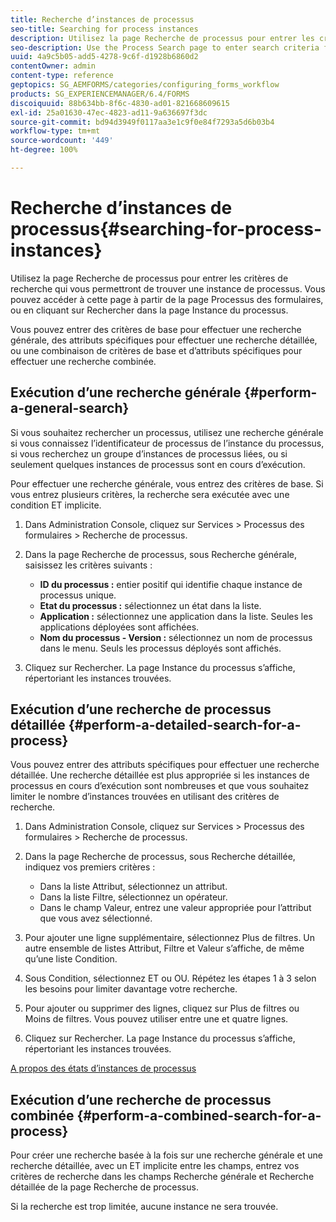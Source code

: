 ```yaml
---
title: Recherche d’instances de processus
seo-title: Searching for process instances
description: Utilisez la page Recherche de processus pour entrer les critères de recherche qui vous permettront de trouver une instance de processus.
seo-description: Use the Process Search page to enter search criteria for finding a process instance.
uuid: 4a9c5b05-add5-4278-9c6f-d1928b6860d2
contentOwner: admin
content-type: reference
geptopics: SG_AEMFORMS/categories/configuring_forms_workflow
products: SG_EXPERIENCEMANAGER/6.4/FORMS
discoiquuid: 88b634bb-8f6c-4830-ad01-821668609615
exl-id: 25a01630-47ec-4823-ad11-9a636697f3dc
source-git-commit: bd94d3949f0117aa3e1c9f0e84f7293a5d6b03b4
workflow-type: tm+mt
source-wordcount: '449'
ht-degree: 100%

---
```


# Recherche d’instances de processus{#searching-for-process-instances}

Utilisez la page Recherche de processus pour entrer les critères de recherche qui vous permettront de trouver une instance de processus. Vous pouvez accéder à cette page à partir de la page Processus des formulaires, ou en cliquant sur Rechercher dans la page Instance du processus.

Vous pouvez entrer des critères de base pour effectuer une recherche générale, des attributs spécifiques pour effectuer une recherche détaillée, ou une combinaison de critères de base et d’attributs spécifiques pour effectuer une recherche combinée.

## Exécution d’une recherche générale {#perform-a-general-search}

Si vous souhaitez rechercher un processus, utilisez une recherche générale si vous connaissez l’identificateur de processus de l’instance du processus, si vous recherchez un groupe d’instances de processus liées, ou si seulement quelques instances de processus sont en cours d’exécution.

Pour effectuer une recherche générale, vous entrez des critères de base. Si vous entrez plusieurs critères, la recherche sera exécutée avec une condition ET implicite.

1. Dans Administration Console, cliquez sur Services > Processus des formulaires > Recherche de processus.
1. Dans la page Recherche de processus, sous Recherche générale, saisissez les critères suivants :

   * **ID du processus :** entier positif qui identifie chaque instance de processus unique.
   * **Etat du processus :** sélectionnez un état dans la liste.
   * **Application :** sélectionnez une application dans la liste. Seules les applications déployées sont affichées.
   * **Nom du processus - Version :** sélectionnez un nom de processus dans le menu. Seuls les processus déployés sont affichés.

1. Cliquez sur Rechercher. La page Instance du processus s’affiche, répertoriant les instances trouvées.

## Exécution d’une recherche de processus détaillée {#perform-a-detailed-search-for-a-process}

Vous pouvez entrer des attributs spécifiques pour effectuer une recherche détaillée. Une recherche détaillée est plus appropriée si les instances de processus en cours d’exécution sont nombreuses et que vous souhaitez limiter le nombre d’instances trouvées en utilisant des critères de recherche.

1. Dans Administration Console, cliquez sur Services > Processus des formulaires > Recherche de processus.
1. Dans la page Recherche de processus, sous Recherche détaillée, indiquez vos premiers critères :

   * Dans la liste Attribut, sélectionnez un attribut.
   * Dans la liste Filtre, sélectionnez un opérateur.
   * Dans le champ Valeur, entrez une valeur appropriée pour l’attribut que vous avez sélectionné.

1. Pour ajouter une ligne supplémentaire, sélectionnez Plus de filtres. Un autre ensemble de listes Attribut, Filtre et Valeur s’affiche, de même qu’une liste Condition.
1. Sous Condition, sélectionnez ET ou OU. Répétez les étapes 1 à 3 selon les besoins pour limiter davantage votre recherche.
1. Pour ajouter ou supprimer des lignes, cliquez sur Plus de filtres ou Moins de filtres. Vous pouvez utiliser entre une et quatre lignes.
1. Cliquez sur Rechercher. La page Instance du processus s’affiche, répertoriant les instances trouvées.

[A propos des états d’instances de processus](/help/forms/using/admin-help/processes.md#about-process-instance-statuses)

## Exécution d’une recherche de processus combinée {#perform-a-combined-search-for-a-process}

Pour créer une recherche basée à la fois sur une recherche générale et une recherche détaillée, avec un ET implicite entre les champs, entrez vos critères de recherche dans les champs Recherche générale et Recherche détaillée de la page Recherche de processus.

Si la recherche est trop limitée, aucune instance ne sera trouvée.
